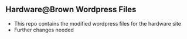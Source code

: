 ## Hardware@Brown Wordpress Files

* This repo contains the modified wordpress files for the hardware site
* Further changes needed